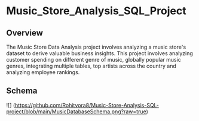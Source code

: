 # Music_Store_Analysis_SQL_Project

## Overview
The Music Store Data Analysis project involves analyzing a music store's dataset to derive valuable business insights. This project involves analyzing customer spending on different genre of music, globally popular music genres, integrating multiple tables, top artists across the country and analyzing employee rankings.

## Schema
![] (https://github.com/Rohitvora8/Music-Store-Analysis-SQL-project/blob/main/MusicDatabaseSchema.png?raw=true)


